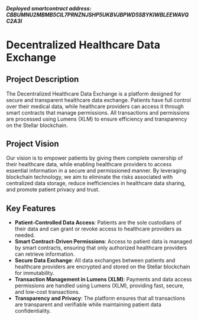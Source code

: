 ##### Deployed smartcontract address: CBBUMNU2MBMB5CIL7PRNZNJSHP5UKBVJBPWD5SBYKIWBLEEWAVQC2A3I

# Decentralized Healthcare Data Exchange

## Project Description
The Decentralized Healthcare Data Exchange is a platform designed for secure and transparent healthcare data exchange. Patients have full control over their medical data, while healthcare providers can access it through smart contracts that manage permissions. All transactions and permissions are processed using Lumens (XLM) to ensure efficiency and transparency on the Stellar blockchain.

## Project Vision
Our vision is to empower patients by giving them complete ownership of their healthcare data, while enabling healthcare providers to access essential information in a secure and permissioned manner. By leveraging blockchain technology, we aim to eliminate the risks associated with centralized data storage, reduce inefficiencies in healthcare data sharing, and promote patient privacy and trust.

## Key Features
- **Patient-Controlled Data Access**: Patients are the sole custodians of their data and can grant or revoke access to healthcare providers as needed.
- **Smart Contract-Driven Permissions**: Access to patient data is managed by smart contracts, ensuring that only authorized healthcare providers can retrieve information.
- **Secure Data Exchange**: All data exchanges between patients and healthcare providers are encrypted and stored on the Stellar blockchain for immutability.
- **Transaction Management in Lumens (XLM)**: Payments and data access permissions are handled using Lumens (XLM), providing fast, secure, and low-cost transactions.
- **Transparency and Privacy**: The platform ensures that all transactions are transparent and verifiable while maintaining patient data confidentiality.

